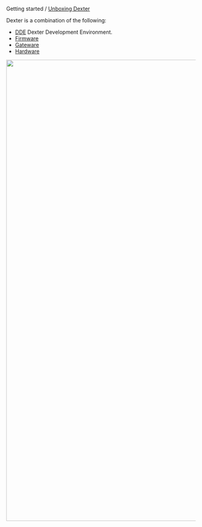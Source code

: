 Getting started / [Unboxing Dexter](Dexter-Setup)

Dexter is a combination of the following:

* [DDE](DDE) Dexter Development Environment.
* [Firmware](Firmware) 
* [Gateware](Gateware)
* [Hardware](Hardware)

<img src="http://techref.massmind.org/images/member/jmn-efp-786/HD_ControlSystem_20201015.svg" height="1224" width="1584" usemap="#workmap" align="top">

<map name="workmap">
  <area shape="rect" coords="34,44,270,350" alt="Computer" href="Firmware">
  <area shape="rect" coords="290,172,333,250" alt="Phone" href="Gateware">
  <area shape="circle" coords="337,300,44" alt="Coffee" href="Hardware">
</map>